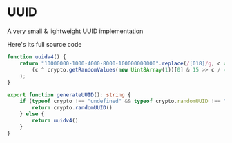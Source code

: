 # UUID

A very small & lightweight UUID implementation

Here's its full source code

```typescript
function uuidv4() {
    return "10000000-1000-4000-8000-100000000000".replace(/[018]/g, c =>
        (c ^ crypto.getRandomValues(new Uint8Array(1))[0] & 15 >> c / 4).toString(16)
    );
}

export function generateUUID(): string {
    if (typeof crypto !== "undefined" && typeof crypto.randomUUID !== "undefined") {
        return crypto.randomUUID()
    } else {
        return uuidv4()
    }
}
```
